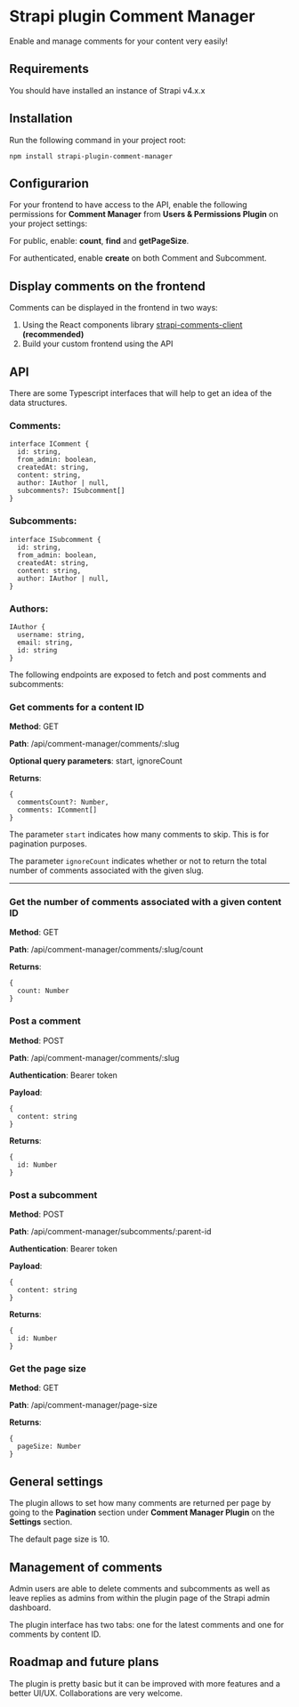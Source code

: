 # Strapi plugin Comment Manager

Enable and manage comments for your content very easily!

## Requirements

You should have installed an instance of Strapi v4.x.x

## Installation

Run the following command in your project root:

    npm install strapi-plugin-comment-manager

## Configurarion

For your frontend to have access to the API, enable the following permissions for **Comment Manager** from **Users & Permissions Plugin** on your project settings:

For public, enable: **count**, **find** and **getPageSize**.

For authenticated, enable **create** on both Comment and Subcomment.

## Display comments on the frontend

Comments can be displayed in the frontend in two ways:

1. Using the React components library [strapi-comments-client](https://npmjs.com/package/strapi-comments-client) **(recommended)**
2. Build your custom frontend using the API

## API

There are some Typescript interfaces that will help to get an idea of the data structures.

### Comments:
    interface IComment {
      id: string,
      from_admin: boolean,
      createdAt: string,
      content: string,
      author: IAuthor | null,
      subcomments?: ISubcomment[]
    }

### Subcomments:
    interface ISubcomment {
      id: string,
      from_admin: boolean,
      createdAt: string,
      content: string,
      author: IAuthor | null,
    }

### Authors:
    IAuthor {
      username: string,
      email: string,
      id: string
    }


The following endpoints are exposed to fetch and post comments and subcomments:

### Get comments for a content ID

**Method**: GET

**Path**: /api/comment-manager/comments/:slug

**Optional query parameters**: start, ignoreCount

**Returns**:

    {
      commentsCount?: Number,
      comments: IComment[]
    }

The parameter `start` indicates how many comments to skip. This is for pagination purposes.

The parameter `ignoreCount` indicates whether or not to return the total number of comments associated with the given slug.

---

### Get the number of comments associated with a given content ID

**Method**: GET

**Path**: /api/comment-manager/comments/:slug/count

**Returns**:

    {
      count: Number
    }

### Post a comment

**Method**: POST

**Path**: /api/comment-manager/comments/:slug

**Authentication**: Bearer token

**Payload**:

    {
      content: string
    }

**Returns**:

    {
      id: Number
    }

### Post a subcomment

**Method**: POST

**Path**: /api/comment-manager/subcomments/:parent-id

**Authentication**: Bearer token

**Payload**:

    {
      content: string
    }

**Returns**:

    {
      id: Number
    }

### Get the page size

**Method**: GET

**Path**: /api/comment-manager/page-size

**Returns**:

    {
      pageSize: Number
    }

## General settings

The plugin allows to set how many comments are returned per page by going to the **Pagination** section under **Comment Manager Plugin** on the **Settings** section.

The default page size is 10.

## Management of comments

Admin users are able to delete comments and subcomments as well as leave replies as admins from within the plugin page of the Strapi admin dashboard.

The plugin interface has two tabs: one for the latest comments and one for comments by content ID.

## Roadmap and future plans

The plugin is pretty basic but it can be improved with more features and a better UI/UX. Collaborations are very welcome.
